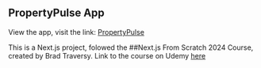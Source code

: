 ## PropertyPulse App
View the app, visit the link: [PropertyPulse](https://property-pulse-beta.vercel.app/)

This is a Next.js project, folowed the ##Next.js From Scratch 2024 Course, created by Brad Traversy. Link to the course on Udemy [here](https://www.udemy.com/course/nextjs-from-scratch/)
